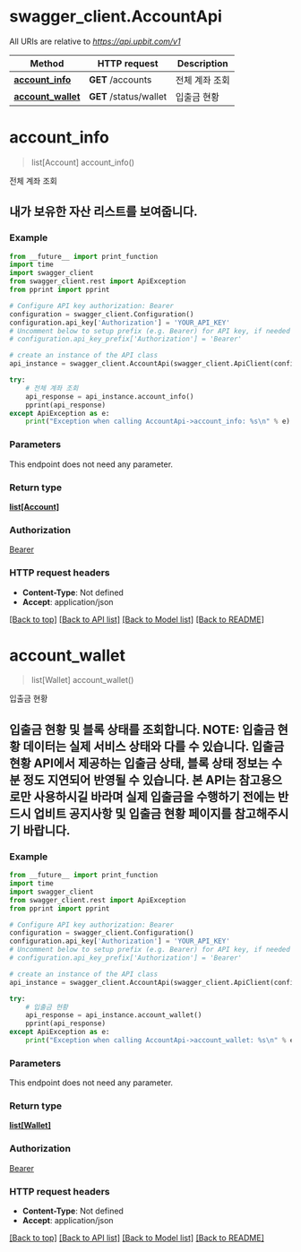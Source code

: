 # swagger_client.AccountApi

All URIs are relative to *https://api.upbit.com/v1*

Method | HTTP request | Description
------------- | ------------- | -------------
[**account_info**](AccountApi.md#account_info) | **GET** /accounts | 전체 계좌 조회
[**account_wallet**](AccountApi.md#account_wallet) | **GET** /status/wallet | 입출금 현황


# **account_info**
> list[Account] account_info()

전체 계좌 조회

## 내가 보유한 자산 리스트를 보여줍니다. 

### Example
```python
from __future__ import print_function
import time
import swagger_client
from swagger_client.rest import ApiException
from pprint import pprint

# Configure API key authorization: Bearer
configuration = swagger_client.Configuration()
configuration.api_key['Authorization'] = 'YOUR_API_KEY'
# Uncomment below to setup prefix (e.g. Bearer) for API key, if needed
# configuration.api_key_prefix['Authorization'] = 'Bearer'

# create an instance of the API class
api_instance = swagger_client.AccountApi(swagger_client.ApiClient(configuration))

try:
    # 전체 계좌 조회
    api_response = api_instance.account_info()
    pprint(api_response)
except ApiException as e:
    print("Exception when calling AccountApi->account_info: %s\n" % e)
```

### Parameters
This endpoint does not need any parameter.

### Return type

[**list[Account]**](Account.md)

### Authorization

[Bearer](../README.md#Bearer)

### HTTP request headers

 - **Content-Type**: Not defined
 - **Accept**: application/json

[[Back to top]](#) [[Back to API list]](../README.md#documentation-for-api-endpoints) [[Back to Model list]](../README.md#documentation-for-models) [[Back to README]](../README.md)

# **account_wallet**
> list[Wallet] account_wallet()

입출금 현황

## 입출금 현황 및 블록 상태를 조회합니다.  **NOTE**: 입출금 현황 데이터는 실제 서비스 상태와 다를 수 있습니다.  입출금 현황 API에서 제공하는 입출금 상태, 블록 상태 정보는 수 분 정도 지연되어 반영될 수 있습니다. 본 API는 참고용으로만 사용하시길 바라며 실제 입출금을 수행하기 전에는 반드시 업비트 공지사항 및 입출금 현황 페이지를 참고해주시기 바랍니다. 

### Example
```python
from __future__ import print_function
import time
import swagger_client
from swagger_client.rest import ApiException
from pprint import pprint

# Configure API key authorization: Bearer
configuration = swagger_client.Configuration()
configuration.api_key['Authorization'] = 'YOUR_API_KEY'
# Uncomment below to setup prefix (e.g. Bearer) for API key, if needed
# configuration.api_key_prefix['Authorization'] = 'Bearer'

# create an instance of the API class
api_instance = swagger_client.AccountApi(swagger_client.ApiClient(configuration))

try:
    # 입출금 현황
    api_response = api_instance.account_wallet()
    pprint(api_response)
except ApiException as e:
    print("Exception when calling AccountApi->account_wallet: %s\n" % e)
```

### Parameters
This endpoint does not need any parameter.

### Return type

[**list[Wallet]**](Wallet.md)

### Authorization

[Bearer](../README.md#Bearer)

### HTTP request headers

 - **Content-Type**: Not defined
 - **Accept**: application/json

[[Back to top]](#) [[Back to API list]](../README.md#documentation-for-api-endpoints) [[Back to Model list]](../README.md#documentation-for-models) [[Back to README]](../README.md)

